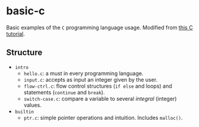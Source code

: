# basic-c

Basic examples of the `C` programming language usage. Modified from [this C tutorial](https://www.cprogramming.com/tutorial/c-tutorial.html).

## Structure

- `intro`
    + `hello.c`: a must in every programming language.
    + `input.c`: accepts as input an integer given by the user.
    + `flow-ctrl.c`: flow control structures (`if else` and loops) and statements (`continue` and `break`).
    + `switch-case.c`: compare a variable to several _integral_ (integer) values.
- `builtin`
    + `ptr.c`: simple pointer operations and intuition. Includes `malloc()`.